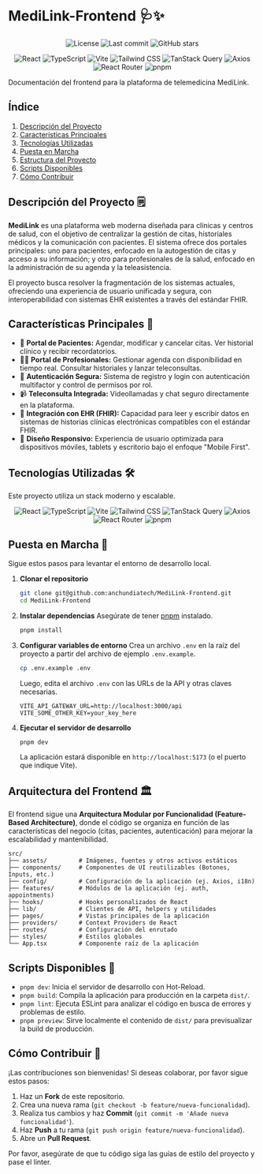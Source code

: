 # MediLink-Frontend 🩺✨

<div align="center">

  <img alt="License" src="https://img.shields.io/github/license/anchundiatech/MediLink-Frontend?style=for-the-badge">
  <img alt="Last commit" src="https://img.shields.io/github/last-commit/anchundiatech/MediLink-Frontend?style=for-the-badge">
  <img alt="GitHub stars" src="https://img.shields.io/github/stars/anchundiatech/MediLink-Frontend?style=for-the-badge&logo=github">

  ![React](https://img.shields.io/badge/React-20232A?style=for-the-badge&logo=react&logoColor=61DAFB)
![TypeScript](https://img.shields.io/badge/TypeScript-007ACC?style=for-the-badge&logo=typescript&logoColor=white)
![Vite](https://img.shields.io/badge/Vite-646CFF?style=for-the-badge&logo=vite&logoColor=white)
![Tailwind CSS](https://img.shields.io/badge/Tailwind_CSS-38B2AC?style=for-the-badge&logo=tailwind-css&logoColor=white)
![TanStack Query](https://img.shields.io/badge/TanStack_Query-FF4154?style=for-the-badge&logo=react-query&logoColor=white)
![Axios](https://img.shields.io/badge/Axios-5A29E4?style=for-the-badge&logo=axios&logoColor=white)
![React Router](https://img.shields.io/badge/React_Router-CA4245?style=for-the-badge&logo=react-router&logoColor=white)
![pnpm](https://img.shields.io/badge/pnpm-F69220?style=for-the-badge&logo=pnpm&logoColor=white)

</div>


<!--
<div align="center">
  <img src="URL_DEL_LOGO_O_SCREENSHOT" alt="MediLink" width="600"/>
</div>
-->

Documentación del frontend para la plataforma de telemedicina MediLink.

## Índice

1.  [Descripción del Proyecto](#descripción-del-proyecto-️)
2.  [Características Principales](#características-principales-)
3.  [Tecnologías Utilizadas](#tecnologías-utilizadas-)
4.  [Puesta en Marcha](#puesta-en-marcha-)
5.  [Estructura del Proyecto](#estructura-del-proyecto-)
6.  [Scripts Disponibles](#scripts-disponibles-)
7.  [Cómo Contribuir](#cómo-contribuir-)


## Descripción del Proyecto 🗒️

**MediLink** es una plataforma web moderna diseñada para clínicas y centros de salud, con el objetivo de centralizar la gestión de citas, historiales médicos y la comunicación con pacientes. El sistema ofrece dos portales principales: uno para pacientes, enfocado en la autogestión de citas y acceso a su información; y otro para profesionales de la salud, enfocado en la administración de su agenda y la teleasistencia.

El proyecto busca resolver la fragmentación de los sistemas actuales, ofreciendo una experiencia de usuario unificada y segura, con interoperabilidad con sistemas EHR existentes a través del estándar FHIR.

## Características Principales 🚀

-   👤 **Portal de Pacientes:** Agendar, modificar y cancelar citas. Ver historial clínico y recibir recordatorios.
-   👨‍⚕️ **Portal de Profesionales:** Gestionar agenda con disponibilidad en tiempo real. Consultar historiales y lanzar teleconsultas.
-   🔐 **Autenticación Segura:** Sistema de registro y login con autenticación multifactor y control de permisos por rol.
-   📹 **Teleconsulta Integrada:** Videollamadas y chat seguro directamente en la plataforma.
-   🔄 **Integración con EHR (FHIR):** Capacidad para leer y escribir datos en sistemas de historias clínicas electrónicas compatibles con el estándar FHIR.
-   📱 **Diseño Responsivo:** Experiencia de usuario optimizada para dispositivos móviles, tablets y escritorio bajo el enfoque "Mobile First".

## Tecnologías Utilizadas 🛠️

Este proyecto utiliza un stack moderno y escalable.


<div align="center">

![React](https://img.shields.io/badge/React-20232A?style=for-the-badge&logo=react&logoColor=61DAFB)
![TypeScript](https://img.shields.io/badge/TypeScript-007ACC?style=for-the-badge&logo=typescript&logoColor=white)
![Vite](https://img.shields.io/badge/Vite-646CFF?style=for-the-badge&logo=vite&logoColor=white)
![Tailwind CSS](https://img.shields.io/badge/Tailwind_CSS-38B2AC?style=for-the-badge&logo=tailwind-css&logoColor=white)
![TanStack Query](https://img.shields.io/badge/TanStack_Query-FF4154?style=for-the-badge&logo=react-query&logoColor=white)
![Axios](https://img.shields.io/badge/Axios-5A29E4?style=for-the-badge&logo=axios&logoColor=white)
![React Router](https://img.shields.io/badge/React_Router-CA4245?style=for-the-badge&logo=react-router&logoColor=white)
![pnpm](https://img.shields.io/badge/pnpm-F69220?style=for-the-badge&logo=pnpm&logoColor=white)

</div>

## Puesta en Marcha 🏁

Sigue estos pasos para levantar el entorno de desarrollo local.

1.  **Clonar el repositorio**
    ```bash
    git clone git@github.com:anchundiatech/MediLink-Frontend.git
    cd MediLink-Frontend
    ```

2.  **Instalar dependencias**
    Asegúrate de tener [pnpm](https://pnpm.io/installation) instalado.
    ```bash
    pnpm install
    ```

3.  **Configurar variables de entorno**
    Crea un archivo `.env` en la raíz del proyecto a partir del archivo de ejemplo `.env.example`.
    ```bash
    cp .env.example .env
    ```
    Luego, edita el archivo `.env` con las URLs de la API y otras claves necesarias.
    ```env
    VITE_API_GATEWAY_URL=http://localhost:3000/api
    VITE_SOME_OTHER_KEY=your_key_here
    ```

4.  **Ejecutar el servidor de desarrollo**
    ```bash
    pnpm dev
    ```
    La aplicación estará disponible en `http://localhost:5173` (o el puerto que indique Vite).

## Arquitectura del Frontend 🏛️

El frontend sigue una **Arquitectura Modular por Funcionalidad (Feature-Based Architecture)**, donde el código se organiza en función de las características del negocio (citas, pacientes, autenticación) para mejorar la escalabilidad y mantenibilidad.

```
src/
├── assets/         # Imágenes, fuentes y otros activos estáticos
├── components/     # Componentes de UI reutilizables (Botones, Inputs, etc.)
├── config/         # Configuración de la aplicación (ej. Axios, i18n)
├── features/       # Módulos de la aplicación (ej. auth, appointments)
├── hooks/          # Hooks personalizados de React
├── lib/            # Clientes de API, helpers y utilidades
├── pages/          # Vistas principales de la aplicación
├── providers/      # Context Providers de React
├── routes/         # Configuración del enrutado
├── styles/         # Estilos globales
└── App.tsx         # Componente raíz de la aplicación
```

## Scripts Disponibles 📜

-   `pnpm dev`: Inicia el servidor de desarrollo con Hot-Reload.
-   `pnpm build`: Compila la aplicación para producción en la carpeta `dist/`.
-   `pnpm lint`: Ejecuta ESLint para analizar el código en busca de errores y problemas de estilo.
-   `pnpm preview`: Sirve localmente el contenido de `dist/` para previsualizar la build de producción.

## Cómo Contribuir 🤝

¡Las contribuciones son bienvenidas! Si deseas colaborar, por favor sigue estos pasos:

1.  Haz un **Fork** de este repositorio.
2.  Crea una nueva rama (`git checkout -b feature/nueva-funcionalidad`).
3.  Realiza tus cambios y haz **Commit** (`git commit -m 'Añade nueva funcionalidad'`).
4.  Haz **Push** a tu rama (`git push origin feature/nueva-funcionalidad`).
5.  Abre un **Pull Request**.

Por favor, asegúrate de que tu código siga las guías de estilo del proyecto y pase el linter.
